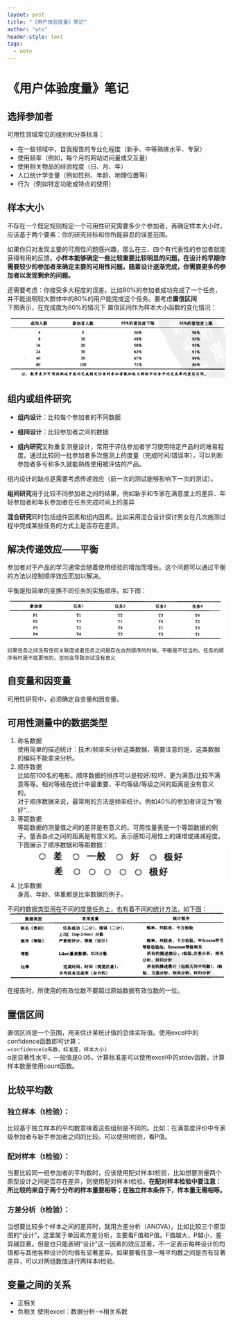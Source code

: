 ```yaml
---
layout: post
title: "《用户体验度量》笔记"
author: "wts"
header-style: text
tags:
  - note
---
```


《用户体验度量》笔记
=====================
## 选择参加者
可用性领域常见的组别和分类标准：
* 在一些领域中，自我报告的专业化程度（新手、中等熟练水平、专家）
* 使用频率（例如，每个月的网站访问量或交互量）
* 使用相关物品的经验程度（日、月、年）
* 人口统计学变量（例如性别、年龄、地理位置等）
* 行为（例如特定功能或特点的使用）  

## 样本大小
不存在一个既定规则规定一个可用性研究需要多少个参加者，再确定样本大小时，应该基于两个要素：你的研究目标和你所能容忍的误差范围。 

如果你只对发现主要的可用性问题感兴趣，那么在三、四个有代表性的参加者就能获得有用的反馈。**小样本能够确定一些比较重要比较明显的问题，在设计的早期你需要较少的参加者来确定主要的可用性问题，随着设计逐渐完成，你需要更多的参加者以发现剩余的问题。**  

还需要考虑：你接受多大程度的误差。比如80%的参加者成功完成了一个任务，并不能说明较大群体中的80%的用户能完成这个任务。要考虑**置信区间**  
下图表示，在完成度为80%的情况下
置信区间作为样本大小函数的变化情况：  

![1](/img/in-post/1.png)

## 组内或组件研究
* **组内设计**：比较每个参加者的不同数据
* **组间设计**：比较参加者之间的数据  

* **组内研究**又称重复测量设计，常用于评估参加者学习使用特定产品时的难易程度。通过比较同一批参加者多次施测上的度量（完成时间/错误率），可以判断参加者多亏和多久就能熟练使用被评估的产品。  

组内设计的缺点是需要考虑传递效应（前一次的测试能够影响下一次的测试）。  

**组间研究**用于比较不同参加者之间的结果，例如新手和专家在满意度上的差异、年轻参加者和年长参加者在任务完成时间上的差异  

**混合研究**同时包括组件因素和组内因素。比如采用混合设计探讨男女在几次施测过程中完成某些任务的方式上是否存在差异。  

## 解决传递效应——平衡
参加者对于产品的学习通常会随着使用经验的增加而增长。这个问题可以通过平衡的方法以控制顺序效应而加以解决。  

平衡是指简单的变换不同任务的实施顺序。如下图：  

![2](/img/2.png)

 `如果任务之间没有任何关联度或者任务之间是存在自然顺序的时候，平衡是不恰当的。任务的顺序有时是不能更改的，否则会导致测试没有意义`
## 自变量和因变量
可用性研究中，必须确定自变量和因变量。  

## 可用性测量中的数据类型
1. 称名数据  
使用简单的描述统计：技术/频率来分析这类数据，需要注意的是，这类数据的编码不能拿来分析。
2. 顺序数据  
比如前100名的电影。顺序数据的排序可以是较好/较坏、更为满意/比较不满意等等。相对等级在统计中最重要，平均等级/等级之间的距离是没有意义的。  
对于顺序数据来说，最常用的方法是频率统计。例如40%的参加者评定为“极好”...
3. 等距数据  
等距数据的测量值之间的差异是有意义的。可用性量表是一个等距数据的例子。量表各点之间的距离是有意义的。表示感知可用性上的递增或递减程度。  
下图展示了顺序数据和等距数据：  
![3](/img/3.png)
4. 比率数据  
身高、年龄、体重都是比率数据的例子。  

不同的数据类型用在不同的度量任务上，也有着不同的统计方法，如下图：  
![4](/img/4.png)  

在报告时，所使用的有效位数不要超过原始数据有效位数的一位。


 ## 置信区间  

 置信区间是一个范围，用来估计某统计值的总体实际值。使用excel中的confidence函数即可计算：  
 `=confidence(α系数，标准差，样本大小)`  
 α是显著性水平，一般值是0.05，计算标准差可以使用excel中的stdev函数，计算样本数量使用count函数。

 ## 比较平均数  

 ### 独立样本（t检验）：  
 比较基于独立样本的平均数意味着这些组别是不同的。比如：在满意度评价中专家级参加者与新手参加者之间的比较。可以使用t检验，看P值。  

 ### 配对样本（t检验）：  
 当要比较同一组参加者的平均数时，应该使用配对样本t检验，比如想要测量两个原型设计之间是否存在差异，则使用配对样本t检验。**在配对样本检验中要注意：所比较的来自于两个分布的样本量要相等；在独立样本条件下，样本量无需相等。**  

 ### 方差分析（t检验）：  

 当想要比较多个样本之间的差异时，就用方差分析（ANOVA）。比如比较三个原型图的“设计”，这里属于单因素方差分析，主要看F值和P值。F值越大，P越小，差异越显著。但是也只能表明“设计”这一因素的效应显著，不一定表示每种设计的均值都与其他各种设计的均值有显著差异。如果要看任意一堆平均数之间是否有显著差异，可以对两组数值进行两样本t检验。  

 ## 变量之间的关系  

* 正相关
* 负相关
使用excel：数据分析-->相关系数
